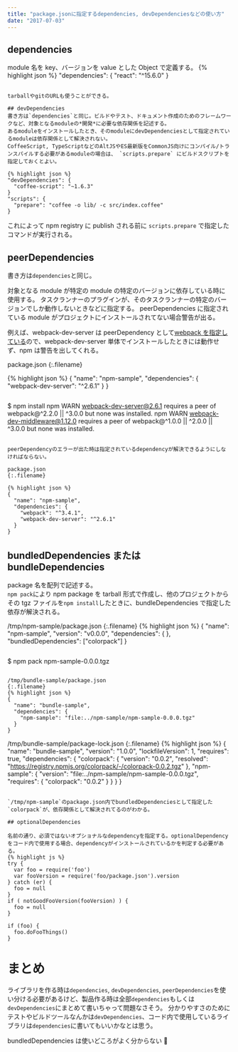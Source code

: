 ```yaml
---
title: "package.jsonに指定するdependencies, devDependenciesなどの使い方"
date: "2017-07-03"
---
```


## dependencies

module 名を key、バージョンを value とした Object で定義する。
{% highlight json %}
"dependencies": {
"react": "^15.6.0"
}

```

tarballやgitのURLも使うことができる。

## devDependencies
書き方は`dependencies`と同じ。ビルドやテスト、ドキュメント作成のためのフレームワークなど、対象となるmoduleの*開発*に必要な依存関係を記述する。
あるmoduleをインストールしたとき、そのmoduleにdevDependenciesとして指定されているmoduleは依存関係として解決されない。
CoffeeScript, TypeScriptなどのAltJSやES最新版をCommonJS向けにコンパイル/トランスパイルする必要があるmoduleの場合は、 `scripts.prepare` にビルドスクリプトを指定しておくとよい。

{% highlight json %}
"devDependencies": {
  "coffee-script": "~1.6.3"
}
"scripts": {
  "prepare": "coffee -o lib/ -c src/index.coffee"
}
```

これによって npm registry に publish される前に `scripts.prepare` で指定したコマンドが実行される。

## peerDependencies

書き方は`dependencies`と同じ。

対象となる module が特定の module の特定のバージョンに依存している時に使用する。
タスクランナーのプラグインが、そのタスクランナーの特定のバージョンでしか動作しないときなどに指定する。
peerDependencies に指定されている module がプロジェクトにインストールされてない場合警告が出る。

例えば、webpack-dev-server は peerDependency として[webpack を指定している](https://github.com/webpack/webpack-dev-server/blob/master/package.json#L7)ので、webpack-dev-server 単体でインストールしたときには動作せず、npm は警告を出してくれる。

package.json
{:.filename}

{% highlight json %}
{
"name": "npm-sample",
"dependencies": {
"webpack-dev-server": "^2.6.1"
}
}

```

```

$ npm install
npm WARN webpack-dev-server@2.6.1 requires a peer of webpack@^2.2.0 || ^3.0.0 but none was installed.
npm WARN webpack-dev-middleware@1.12.0 requires a peer of webpack@^1.0.0 || ^2.0.0 || ^3.0.0 but none was installed.

```

peerDependencyのエラーが出た時は指定されているdependencyが解決できるようにしなければならない。

package.json
{:.filename}

{% highlight json %}
{
  "name": "npm-sample",
  "dependencies": {
    "webpack": "^3.4.1",
    "webpack-dev-server": "^2.6.1"
  }
}
```

## bundledDependencies または bundleDependencies

package 名を配列で記述する。  
`npm pack`により npm package を tarball 形式で作成し、他のプロジェクトからその tgz ファイルを`npm install`したときに、bundleDependencies で指定した依存が解決される。

/tmp/npm-sample/package.json
{:.filename}
{% highlight json %}
{
"name": "npm-sample",
"version": "v0.0.0",
"dependencies": {
},
"bundledDependencies": ["colorpack"]
}

```

```

$ npm pack
npm-sample-0.0.0.tgz

```

/tmp/bundle-sample/package.json
{:.filename}
{% highlight json %}
{
  "name": "bundle-sample",
  "dependencies": {
    "npm-sample": "file:../npm-sample/npm-sample-0.0.0.tgz"
  }
}
```

/tmp/bundle-sample/package-lock.json
{:.filename}
{% highlight json %}
{
"name": "bundle-sample",
"version": "1.0.0",
"lockfileVersion": 1,
"requires": true,
"dependencies": {
"colorpack": {
"version": "0.0.2",
"resolved": "https://registry.npmjs.org/colorpack/-/colorpack-0.0.2.tgz"
},
"npm-sample": {
"version": "file:../npm-sample/npm-sample-0.0.0.tgz",
"requires": {
"colorpack": "0.0.2"
}
}
}
}

```

`/tmp/npm-sample`のpackage.json内でbundledDependenciesとして指定した`colorpack`が、依存関係として解決されてるのがわかる。

## optionalDependencies

名前の通り、必須ではないオプショナルなdependencyを指定する。optionalDependencyをコード内で使用する場合、dependencyがインストールされているかを判定する必要がある。
{% highlight js %}
try {
  var foo = require('foo')
  var fooVersion = require('foo/package.json').version
} catch (er) {
  foo = null
}
if ( notGoodFooVersion(fooVersion) ) {
  foo = null
}

if (foo) {
  foo.doFooThings()
}
```

# まとめ

ライブラリを作る時は`dependencies`, `devDependencies`, `peerDependencies`を使い分ける必要があるけど、製品作る時は全部`dependencies`もしくは`devDependencies`にまとめて書いちゃって問題なさそう。
分かりやすさのためにテストやビルドツールなんかは`devDependencies`、コード内で使用しているライブラリは`dependencies`に書いてもいいかなとは思う。

bundledDependencies は使いどころがよく分からない 🤔

